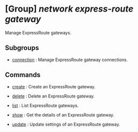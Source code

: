 # [Group] _network express-route gateway_

Manage ExpressRoute gateways.

## Subgroups

- [connection](/Commands/network/express-route/gateway/connection/readme.md)
: Manage ExpressRoute gateway connections.

## Commands

- [create](/Commands/network/express-route/gateway/_create.md)
: Create an ExpressRoute gateway.

- [delete](/Commands/network/express-route/gateway/_delete.md)
: Delete an ExpressRoute gateway.

- [list](/Commands/network/express-route/gateway/_list.md)
: List ExpressRoute gateways.

- [show](/Commands/network/express-route/gateway/_show.md)
: Get the details of an ExpressRoute gateway.

- [update](/Commands/network/express-route/gateway/_update.md)
: Update settings of an ExpressRoute gateway.
